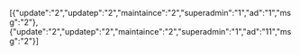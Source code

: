 [{"update":"2","updatep":"2","maintaince":"2","superadmin":"1","ad":"1","msg":"2"},{"update":"2","updatep":"2","maintaince":"2","superadmin":"1","ad":"11","msg":"2"}]
